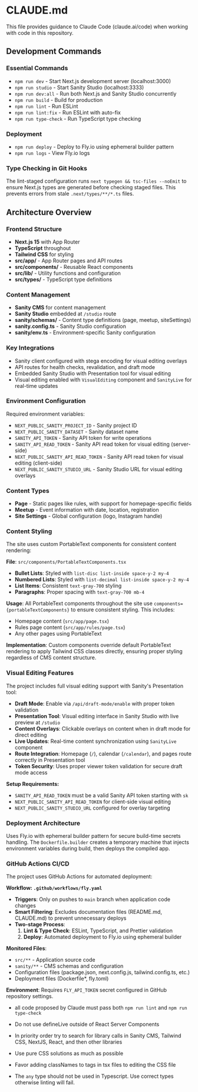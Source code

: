 # CLAUDE.md

This file provides guidance to Claude Code (claude.ai/code) when working with code in this repository.

## Development Commands

### Essential Commands

- `npm run dev` - Start Next.js development server (localhost:3000)
- `npm run studio` - Start Sanity Studio (localhost:3333)
- `npm run dev:all` - Run both Next.js and Sanity Studio concurrently
- `npm run build` - Build for production
- `npm run lint` - Run ESLint
- `npm run lint:fix` - Run ESLint with auto-fix
- `npm run type-check` - Run TypeScript type checking

### Deployment

- `npm run deploy` - Deploy to Fly.io using ephemeral builder pattern
- `npm run logs` - View Fly.io logs

### Type Checking in Git Hooks

The lint-staged configuration runs `next typegen && tsc-files --noEmit` to ensure Next.js types are generated before checking staged files. This prevents errors from stale `.next/types/**/*.ts` files.

## Architecture Overview

### Frontend Structure

- **Next.js 15** with App Router
- **TypeScript** throughout
- **Tailwind CSS** for styling
- **src/app/** - App Router pages and API routes
- **src/components/** - Reusable React components
- **src/lib/** - Utility functions and configuration
- **src/types/** - TypeScript type definitions

### Content Management

- **Sanity CMS** for content management
- **Sanity Studio** embedded at `/studio` route
- **sanity/schemas/** - Content type definitions (page, meetup, siteSettings)
- **sanity.config.ts** - Sanity Studio configuration
- **sanity/env.ts** - Environment-specific Sanity configuration

### Key Integrations

- Sanity client configured with stega encoding for visual editing overlays
- API routes for health checks, revalidation, and draft mode
- Embedded Sanity Studio with Presentation tool for visual editing
- Visual editing enabled with `VisualEditing` component and `SanityLive` for real-time updates

### Environment Configuration

Required environment variables:

- `NEXT_PUBLIC_SANITY_PROJECT_ID` - Sanity project ID
- `NEXT_PUBLIC_SANITY_DATASET` - Sanity dataset name
- `SANITY_API_TOKEN` - Sanity API token for write operations
- `SANITY_API_READ_TOKEN` - Sanity API read token for visual editing (server-side)
- `NEXT_PUBLIC_SANITY_API_READ_TOKEN` - Sanity API read token for visual editing (client-side)
- `NEXT_PUBLIC_SANITY_STUDIO_URL` - Sanity Studio URL for visual editing overlays

### Content Types

- **Page** - Static pages like rules, with support for homepage-specific fields
- **Meetup** - Event information with date, location, registration
- **Site Settings** - Global configuration (logo, Instagram handle)

### Content Styling

The site uses custom PortableText components for consistent content rendering:

**File**: `src/components/PortableTextComponents.tsx`

- **Bullet Lists**: Styled with `list-disc list-inside space-y-2 my-4`
- **Numbered Lists**: Styled with `list-decimal list-inside space-y-2 my-4`
- **List Items**: Consistent `text-gray-700` styling
- **Paragraphs**: Proper spacing with `text-gray-700 mb-4`

**Usage**: All PortableText components throughout the site use `components={portableTextComponents}` to ensure consistent styling. This includes:

- Homepage content (`src/app/page.tsx`)
- Rules page content (`src/app/rules/page.tsx`)
- Any other pages using PortableText

**Implementation**: Custom components override default PortableText rendering to apply Tailwind CSS classes directly, ensuring proper styling regardless of CMS content structure.

### Visual Editing Features

The project includes full visual editing support with Sanity's Presentation tool:

- **Draft Mode**: Enable via `/api/draft-mode/enable` with proper token validation
- **Presentation Tool**: Visual editing interface in Sanity Studio with live preview at `/studio`
- **Content Overlays**: Clickable overlays on content when in draft mode for direct editing
- **Live Updates**: Real-time content synchronization using `SanityLive` component
- **Route Integration**: Homepage (`/`), calendar (`/calendar`), and pages route correctly in Presentation tool
- **Token Security**: Uses proper viewer token validation for secure draft mode access

**Setup Requirements:**

- `SANITY_API_READ_TOKEN` must be a valid Sanity API token starting with `sk`
- `NEXT_PUBLIC_SANITY_API_READ_TOKEN` for client-side visual editing
- `NEXT_PUBLIC_SANITY_STUDIO_URL` configured for overlay targeting

### Deployment Architecture

Uses Fly.io with ephemeral builder pattern for secure build-time secrets handling. The `Dockerfile.builder` creates a temporary machine that injects environment variables during build, then deploys the compiled app.

### GitHub Actions CI/CD

The project uses GitHub Actions for automated deployment:

**Workflow: `.github/workflows/fly.yaml`**

- **Triggers**: Only on pushes to `main` branch when application code changes
- **Smart Filtering**: Excludes documentation files (README.md, CLAUDE.md) to prevent unnecessary deploys
- **Two-stage Process**:
  1. **Lint & Type Check**: ESLint, TypeScript, and Prettier validation
  2. **Deploy**: Automated deployment to Fly.io using ephemeral builder

**Monitored Files**:

- `src/**` - Application source code
- `sanity/**` - CMS schemas and configuration
- Configuration files (package.json, next.config.js, tailwind.config.ts, etc.)
- Deployment files (Dockerfile\*, fly.toml)

**Environment**: Requires `FLY_API_TOKEN` secret configured in GitHub repository settings.

- all code proposed by Claude must pass both `npm run lint` and `npm run type-check`

- Do not use defineLive outside of React Server Components
- In priority order try to search for library calls in Sanity CMS, Tailwind CSS, NextJS, React, and then other libraries
- Use pure CSS solutions as much as possible
- Favor adding classNames to tags in tsx files to editing the CSS file
- The `any` type should not be used in Typescript. Use correct types otherwise linting will fail.
